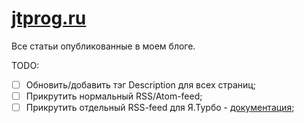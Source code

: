 # [jtprog.ru](https://jtprog.ru)

Все статьи опубликованные в моем блоге.

TODO:
- [ ] Обновить/добавить тэг Description для всех страниц;
- [ ] Прикрутить нормальный RSS/Atom-feed;
- [ ] Прикрутить отдельный RSS-feed для Я.Турбо - [документация](https://yandex.ru/dev/turbo/doc/rss/markup.html);

